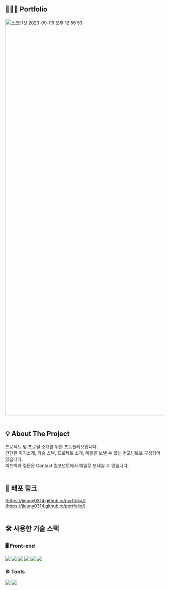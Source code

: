## 👩🏻‍💻 Portfolio
<img width="1258" alt="스크린샷 2023-09-06 오후 12 56 53" src="https://github.com/codestates-seb/seb43_main_030/assets/77611460/dec94296-d189-4126-915a-2664be8c3f21">
<br />
<br />

## 💡 About The Project

프로젝트 및 프로필 소개를 위한 포트폴리오입니다.<br/>
간단한 자기소개, 기술 스택, 프로젝트 소개, 메일을 보낼 수 있는 컴포넌트로 구성되어 있습니다.<br />
피드백과 질문은 Contact 컴포넌트에서 메일로 보내실 수 있습니다.
<br />
<br />

## 📎 배포 링크

[https://jieuny0314.github.io/portfolio/](https://jieuny0314.github.io/portfolio/)
<br />
<br />

## 🛠 사용한 기술 스택
### <span> 🖥 **Front-end** </span>
<div align="left">
  <img align="top" src="https://img.shields.io/badge/html5-E34F26?style=for-the-badge&logo=html5&logoColor=white"> 
  <img align="top" src="https://img.shields.io/badge/css-1572B6?style=for-the-badge&logo=css3&logoColor=white">
  <img align="top" src="https://img.shields.io/badge/javascript-F7DF1E?style=for-the-badge&logo=javascript&logoColor=black">
  <img align="top" src="https://img.shields.io/badge/styled%20components-DB7093?style=for-the-badge&logo=styled%20components&logoColor=black">
  <img align="top" src="https://img.shields.io/badge/react-61DAFB?style=for-the-badge&logo=react&logoColor=black">
  <img align="top" src="https://img.shields.io/badge/redux%20toolkit-764ABC?style=for-the-badge&logo=redux&logoColor=black">
</div>

### <span>  **⚙️ Tools** </span>
<div align="left">
  <img align="top" src="https://img.shields.io/badge/github-181717?style=for-the-badge&logo=github&logoColor=white"> 
  <img align="top" src="https://img.shields.io/badge/figma-F24E1E?style=for-the-badge&logo=figma&logoColor=white">
</div>
<br />
<br />


